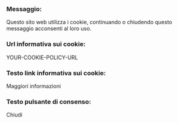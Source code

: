 ### Messaggio:
Questo sito web utilizza i cookie, continuando o chiudendo questo messaggio acconsenti al loro uso.

### Url informativa sui cookie:
YOUR-COOKIE-POLICY-URL

### Testo link informativa sui cookie:
Maggiori informazioni

### Testo pulsante di consenso:
Chiudi
